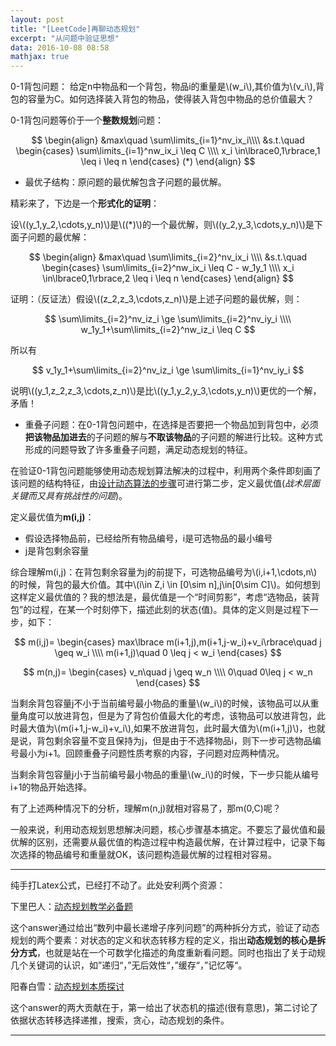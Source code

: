 ```yaml
---
layout: post
title: "[LeetCode]再聊动态规划"
excerpt: "从问题中验证思想"
data: 2016-10-08 08:58
mathjax: true
---
```


<script type="text/javascript" src="http://cdn.mathjax.org/mathjax/latest/MathJax.js?config=default"></script>

0-1背包问题：
给定n中物品和一个背包，物品i的重量是\\(w_i\\),其价值为\\(v_i\\),背包的容量为C。如何选择装入背包的物品，使得装入背包中物品的总价值最大？

0-1背包问题等价于一个**整数规划**问题：

$$
\begin{align}
&max\quad \sum\limits_{i=1}^nv_ix_i\\\\
&s.t.\quad
    \begin{cases}
        \sum\limits_{i=1}^nw_ix_i \leq C \\\\
        x_i \in\lbrace0,1\rbrace,1 \leq i \leq n
    \end{cases}
    (*)
\end{align}
$$

* 最优子结构：原问题的最优解包含子问题的最优解。

精彩来了，下边是一个**形式化的证明**：

设\\((y_1,y_2,\cdots,y_n)\\)是\\((*)\\)的一个最优解，则\\((y_2,y_3,\cdots,y_n)\\)是下面子问题的最优解：

$$
\begin{align}
&max\quad \sum\limits_{i=2}^nv_ix_i \\\\
&s.t.\quad
    \begin{cases}
        \sum\limits_{i=2}^nw_ix_i \leq C - w_1y_1 \\\\
        x_i \in\lbrace0,1\rbrace,2 \leq i \leq n
    \end{cases}
\end{align}
$$

证明：（反证法）假设\\((z_2,z_3,\cdots,z_n)\\)是上述子问题的最优解，则：

$$
\sum\limits_{i=2}^nv_iz_i \ge \sum\limits_{i=2}^nv_iy_i \\\\
w_1y_1+\sum\limits_{i=2}^nw_iz_i \leq C
$$

所以有

$$
v_1y_1+\sum\limits_{i=2}^nv_iz_i \ge \sum\limits_{i=1}^nv_iy_i
$$

说明\\((y_1,z_2,z_3,\cdots,z_n)\\)是比\\((y_1,y_2,y_3,\cdots,y_n)\\)更优的一个解，矛盾！

* 重叠子问题：在0-1背包问题中，在选择是否要把一个物品加到背包中，必须**把该物品加进去**的子问题的解与**不取该物品**的子问题的解进行比较。这种方式形成的问题导致了许多重叠子问题，满足动态规划的特征。

在验证0-1背包问题能够使用动态规划算法解决的过程中，利用两个条件即刻画了该问题的结构特征，由[设计动态算法的步骤](https://zhpmatrix.github.io/2016/10/07/algorithm-review/)可进行第二步，定义最优值(_战术层面关键而又具有挑战性的问题_)。

定义最优值为**m(i,j)**：

* 假设选择物品前，已经给所有物品编号，i是可选物品的最小编号
* j是背包剩余容量

综合理解m(i,j)：在背包剩余容量为j的前提下，可选物品编号为\\(i,i+1,\cdots,n\\)的时候，背包的最大价值。其中\\(i\\in Z,i \in [0\sim n],j\in[0\sim C]\\)。如何想到这样定义最优值的？我的想法是，最优值是一个“时间剪影”，考虑“选物品，装背包”的过程，在某一个时刻停下，描述此刻的状态(值)。具体的定义则是过程下一步，如下：

$$
m(i,j)=
\begin{cases}
        max\lbrace m(i+1,j),m(i+1,j-w_i)+v_i\rbrace\quad j \geq w_i \\\\
        m(i+1,j)\quad 0 \leq j < w_i
\end{cases}
$$

$$
m(n,j)=
\begin{cases}
    v_n\quad j \geq w_n \\\\
    0\quad 0\leq j < w_n
\end{cases}
$$

当剩余背包容量j不小于当前编号最小物品的重量\\(w_i\\)的时候，该物品可以从重量角度可以放进背包，但是为了背包价值最大化的考虑，该物品可以放进背包，此时最大值为\\(m(i+1,j-w_i)+v_i\\),如果不放进背包，此时最大值为\\(m(i+1,j)\\)，也就是说，背包剩余容量不变且保持为j，但是由于不选择物品i，则下一步可选物品编号最小为i+1。回顾重叠子问题性质考察的内容，子问题对应两种情况。

当剩余背包容量j小于当前编号最小物品的重量\\(w_i\\)的时候，下一步只能从编号i+1的物品开始选择。

有了上述两种情况下的分析，理解m(n,j)就相对容易了，那m(0,C)呢？

一般来说，利用动态规划思想解决问题，核心步骤基本搞定。不要忘了最优值和最优解的区别，还需要从最优值的构造过程中构造最优解，在计算过程中，记录下每次选择的物品编号和重量就OK，该问题构造最优解的过程相对容易。

***

纯手打Latex公式，已经打不动了。此处安利两个资源：

下里巴人：[动态规划教学必备题](https://www.zhihu.com/question/23995189/answer/35324479)

这个answer通过给出“数列中最长递增子序列问题”的两种拆分方式，验证了动态规划的两个要素：对状态的定义和状态转移方程的定义，指出**动态规划的核心是拆分方式**，也就是站在一个可数学化描述的角度重新看问题。同时也指出了关于动规几个关键词的认识，如”递归“，”无后效性“，”缓存“，”记忆等“。

阳春白雪：[动态规划本质探讨](https://www.zhihu.com/question/23995189/answer/35429905)

这个answer的两大贡献在于，第一给出了状态机的描述(很有意思)，第二讨论了依据状态转移选择递推，搜索，贪心，动态规划的条件。

***






